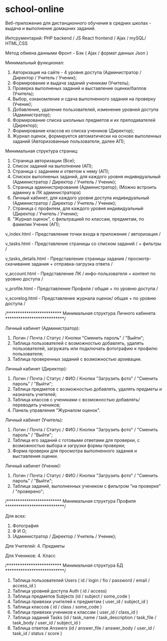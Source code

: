 # school-online
Веб-приложение для дистанционного обучения  в средних школах - выдача и выполнение домашних заданий.

Интсрументарий: PHP backend / JS React frontend / Ajax / mySQL/ HTML,CSS

Метод обмена данными Фронт - Бэк ( Ajax / формат данных Json )

Минимальный функционал:

1. Авторизация на сайте - 4 уровня доступа (Администратор / Директор / Учитель / Ученик);
2. Формирование и выдача заданий ученикам (Учитель);
3. Проверка выполненых заданий и выставление оценки/баллов (Учитель);
4. Выбор, ознакомление и сдача выполненного задания на проверку (Ученик);
5. Добавление, удаление пользователей, изменение уровней доступа (Администратор);
6. Формирование списка школьных предметов и их преподавателей (Директор);
7. Формирование классов из списка учеников (Директор);
8. Журнал оценок, формируется автоматически на основе выполенных заданий (Авторизованные пользователи, далее АП);


Минимальная структура страниц:
1. Страница авторизации (Все);
2. Список заданий на выполнение (АП);
3. Страница с заданием и ответом к нему (АП);
4. Спискок выполненых заданий, для каждого уровня индивидуальный (Администратор / Директор / Учитель / Ученик);
5. Страница администрирования (Администратор); (Можно встроить админку в ЛК администратора)
6. Личный кабинет, для каждого уровня доступа индивидуальный (Администратор / Директор / Учитель / Ученик);
7. Страница с профилем, для каждого уровня индивидуальный (Директор / Учитель / Ученик);
8. "Журнал оценок", с фильтрацией по классам, предметам, по фамилии Ученик (АП);

v_index.html - Представление точки входа в приложение / авторизация /

v_tasks.html - Представление страницы со списком заданий / + фильтры /

v_tasks_details.html - Представление страницы задания / просмотр-скачивание задания + отправка-загрузка ответа /

v_account.html - Представление ЛК / инфо-пользователя + контент по уровню доступа /

v_profile.html - Представление Профиля / общая +  по уровню доступа /

v_scorelog.html - Представление журнала оценок/ общая +  по уровню доступа /


/************************* Минимальная структура Личного кабинета ***************************/ 

Личный кабинет (Администратор):
1. Логин / Почта / Статус / Кнопки "Сменить пароль" / "Выйти";
2. Таблица пользователей с возможностью добавлять, удалять пользователей, загружать или подключать фотографию к профилю пользователя;
3. Таблица проверенных заданий с возможностью архивации.

Личный кабинет (Директор):
1. Логин / Почта / Статус /  ФИО / Кнопки "Загрузить фото" / "Сменить пароль" / "Выйти";
2. Таблица предметов с возможностью добавлять, удалять предметы и назначать учителей;
3. Таблица классов с учениками с возможностью добавлять/переводить учеников;
4. Панель управления "Журналом оценок".

Личный кабинет (Учитель):
1. Логин / Почта / Статус /  ФИО / Кнопки "Загрузить фото" / "Сменить пароль" / "Выйти";
2. Таблица его заданий с готовыми ответами для проверки, с возможностью выбора и загрузки формы проверки;
3. Форма проверки для просмотра выполненного задания и выставления оценки.

Личный кабинет (Ученик):
1. Логин / Почта / Статус /  ФИО / Кнопки "Загрузить фото" / "Сменить пароль" / "Выйти";
2. Таблица заданий, выполненных учеником с фильтром "на проверке" / "проверено";

/************************* Минимальная структура Профиля ***************************/ 

Для всех:
1. Фотография 
2. Ф И О;
3. (Администратор / Директор / Учитель / Ученик);

Для Учителей:
4. Предметы

Для Учеников:
4. Класс

/************************* Минимальная структура БД ***************************/ 

1. Таблица пользователей Users ( id / login / fio / password / email / access_id )
2. Таблица уровней доступа Auth ( id / access)
3. Таблица предметов Subjects (id / subject / some_code )
4. Таблица привязки учителей к предметам ( user_id / subject_id )
5. Таблица классов ( id / class / some_code )
6. Таблица привязки учеников к классам ( user_id / class_id )
7. Таблица заданий Tasks (id / task_name / task_description / task_file / task_body / user_id / subject_id )
8. Таблица ответов Answers (id / answer_file / answer_body / user_id / task_id / status / score )
